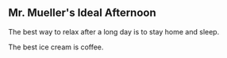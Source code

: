 ## Mr. Mueller's Ideal Afternoon

The best way to relax after a long day is to stay home and sleep.

The best ice cream is coffee.